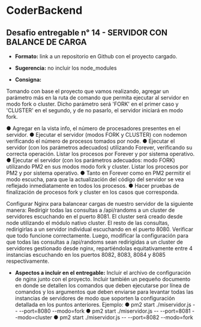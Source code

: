 # CoderBackend

## Desafio entregable n° 14 - SERVIDOR CON BALANCE DE CARGA
- **Formato:** link a un repositorio en Github con el proyecto cargado.

- **Sugerencia:** no incluir los node_modules

- **Consigna:**

Tomando con base el proyecto que vamos realizando, agregar un parámetro más en
la ruta de comando que permita ejecutar al servidor en modo fork o cluster. Dicho
parámetro será 'FORK' en el primer caso y 'CLUSTER' en el segundo, y de no
pasarlo, el servidor iniciará en modo fork.

● Agregar en la vista info, el número de procesadores presentes en el servidor.
● Ejecutar el servidor (modos FORK y CLUSTER) con nodemon verificando el número de
procesos tomados por node.
● Ejecutar el servidor (con los parámetros adecuados) utilizando Forever, verificando su
correcta operación. Listar los procesos por Forever y por sistema operativo.
● Ejecutar el servidor (con los parámetros adecuados: modo FORK) utilizando PM2 en sus
modos modo fork y cluster. Listar los procesos por PM2 y por sistema operativo.
● Tanto en Forever como en PM2 permitir el modo escucha, para que la actualización del
código del servidor se vea reflejado inmediatamente en todos los procesos.
● Hacer pruebas de finalización de procesos fork y cluster en los casos que corresponda.

Configurar Nginx para balancear cargas de nuestro servidor de la siguiente manera:
Redirigir todas las consultas a /api/randoms a un cluster de servidores escuchando en el puerto
8081. El cluster será creado desde node utilizando el módulo nativo cluster.
El resto de las consultas, redirigirlas a un servidor individual escuchando en el puerto 8080.
Verificar que todo funcione correctamente.
Luego, modificar la configuración para que todas las consultas a /api/randoms sean redirigidas a
un cluster de servidores gestionado desde nginx, repartiéndolas equitativamente entre 4
instancias escuchando en los puertos 8082, 8083, 8084 y 8085 respectivamente.

- **Aspectos a incluir en el entregable:**
Incluir el archivo de configuración de nginx junto con el proyecto.
Incluir también un pequeño documento en donde se detallen los comandos que deben
ejecutarse por línea de comandos y los argumentos que deben enviarse para levantar todas las
instancias de servidores de modo que soporten la configuración detallada en los puntos
anteriores.
Ejemplo:
● pm2 start ./miservidor.js -- --port=8080 --modo=fork
● pm2 start ./miservidor.js -- --port=8081 --modo=cluster
● pm2 start ./miservidor.js -- --port=8082 --modo=fork
